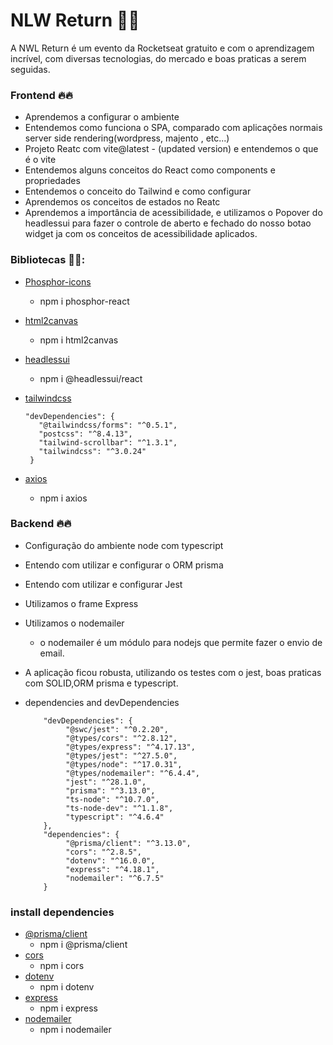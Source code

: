 # NLW Return 🚀🚀
A NWL Return é um evento da Rocketseat  gratuito e com o aprendizagem incrível, com diversas tecnologias, do mercado e boas praticas a serem seguidas.  


### Frontend 🔥🔥

 - Aprendemos a configurar o ambiente
 - Entendemos como funciona o SPA, comparado com aplicações normais server side rendering(wordpress, majento , etc...)
 - Projeto Reatc com vite@latest - (updated version) e entendemos o que é o vite
 - Entendemos alguns conceitos do React como components e propriedades
 - Entendemos o conceito do Tailwind e como configurar
 - Aprendemos os conceitos de estados no Reatc
 - Aprendemos a importância de acessibilidade, e utilizamos o Popover do headlessui para fazer o controle de aberto e fechado do nosso botao widget ja com os conceitos de acessibilidade aplicados. 

### Bibliotecas 🚀🔥:
 - [Phosphor-icons](https://github.com/phosphor-icons/phosphor-home)
      - npm i phosphor-react
 - [html2canvas](https://www.npmjs.com/package/html2canvas)
      - npm i html2canvas
 - [headlessui](https://headlessui.dev)
      - npm i @headlessui/react
 - [tailwindcss](https://tailwindcss.com)

       "devDependencies": {
          "@tailwindcss/forms": "^0.5.1",
          "postcss": "^8.4.13",
          "tailwind-scrollbar": "^1.3.1",
          "tailwindcss": "^3.0.24"
        }

- [axios](https://www.npmjs.com/package/axios)
     - npm i axios

### Backend 🔥🔥
- Configuração do ambiente node com typescript
- Entendo com utilizar e configurar o ORM prisma
- Entendo com utilizar e configurar Jest
- Utilizamos o frame Express
- Utilizamos o nodemailer
     - o nodemailer é um módulo para nodejs que permite fazer o envio de email.

- A aplicação ficou robusta, utilizando os testes com o jest, boas praticas com SOLID,ORM prisma e typescript.

- dependencies and devDependencies

          "devDependencies": {
               "@swc/jest": "^0.2.20",
               "@types/cors": "^2.8.12",
               "@types/express": "^4.17.13",
               "@types/jest": "^27.5.0",
               "@types/node": "^17.0.31",
               "@types/nodemailer": "^6.4.4",
               "jest": "^28.1.0",
               "prisma": "^3.13.0",
               "ts-node": "^10.7.0",
               "ts-node-dev": "^1.1.8",
               "typescript": "^4.6.4"
          },
          "dependencies": {
               "@prisma/client": "^3.13.0",
               "cors": "^2.8.5",
               "dotenv": "^16.0.0",
               "express": "^4.18.1",
               "nodemailer": "^6.7.5"
          }

### install dependencies
- [@prisma/client](https://www.npmjs.com/package/@prisma/client)
     - npm i @prisma/client
- [cors](https://www.npmjs.com/package/cors)
     - npm i cors
- [dotenv](https://www.npmjs.com/package/dotenv)
     - npm i dotenv
- [express](https://www.npmjs.com/package/express)
     - npm i express
- [nodemailer](https://www.npmjs.com/package/nodemailer)
     - npm i nodemailer

